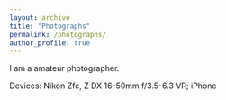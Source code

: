 ```yaml
---
layout: archive
title: "Photographs"
permalink: /photographs/
author_profile: true
---
```


I am a amateur photographer.

Devices: Nikon Zfc, Z DX 16-50mm f/3.5-6.3 VR; iPhone

